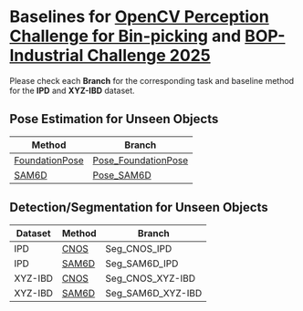 # Baselines for [OpenCV Perception Challenge for Bin-picking](https://bpc.opencv.org/) and [BOP-Industrial Challenge 2025](https://bop.felk.cvut.cz/challenges/)

Please check each **Branch** for the corresponding task and baseline method for the **IPD** and **XYZ-IBD** dataset.


## Pose Estimation for Unseen Objects
| Method |Branch|
|--------|------|
| [FoundationPose](https://github.com/NVlabs/FoundationPose)  | [Pose_FoundationPose](https://github.com/GodZarathustra/Baselines-for-Industrial-Bin-Picking-BOP2025/tree/Pose_FoundationPose)    |
| [SAM6D](https://github.com/Kudo510/Sam6D)                   | [Pose_SAM6D](https://github.com/GodZarathustra/Baselines-for-Industrial-Bin-Picking-BOP2025/tree/Pose_SAM6D)             |

## Detection/Segmentation for Unseen Objects
| Dataset  | Method |Branch|
|----------|--------|------|
| IPD      | [CNOS](https://github.com/nv-nguyen/cnos) | Seg_CNOS_IPD |
| IPD      | [SAM6D](https://github.com/Kudo510/Sam6D)  | Seg_SAM6D_IPD |
| XYZ-IBD  | [CNOS](https://github.com/nv-nguyen/cnos)  | Seg_CNOS_XYZ-IBD |
| XYZ-IBD  | [SAM6D](https://github.com/Kudo510/Sam6D)  | Seg_SAM6D_XYZ-IBD |


